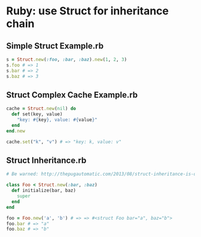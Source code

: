 # Ruby: use Struct for inheritance chain

## Simple Struct Example.rb

```ruby
s = Struct.new(:foo, :bar, :baz).new(1, 2, 3)
s.foo # => 1
s.bar # => 2
s.baz # => 3
```

## Struct Complex Cache Example.rb

```ruby
cache = Struct.new(nil) do
  def set(key, value)
    "key: #{key}, value: #{value}" 
  end
end.new

cache.set("k", "v") # => "key: k, value: v"
```

## Struct Inheritance.rb

```ruby
# Be warned: http://thepugautomatic.com/2013/08/struct-inheritance-is-overused/

class Foo < Struct.new(:bar, :baz)
  def initialize(bar, baz)
    super
  end
end

foo = Foo.new('a', 'b') # => => #<struct Foo bar="a", baz="b">
foo.bar # => "a"
foo.baz # => "b"

```


